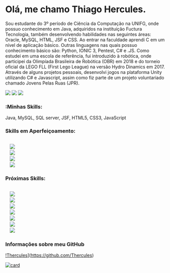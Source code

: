 <h1>Olá, me chamo Thiago Hercules.</h1>

<p>Sou estudante do 3º período de Ciência da Computação na UNIFG, onde possuo conhecimento em Java, adquiridos na instituição Fuctura Tecnologia, também desenvolvendo habilidades nas seguintes áreas:  Oracle, MySQL, HTML, JSF e CSS. Ao entrar na faculdade aprendi C em um nível de aplicação básico. Outras linguagens nas quais possuo conhecimento básico são: Python, IONIC 3, Pentest, C# e .JS. Como estudei em uma escola de referência, fui introduzido à robótica, onde participei da Olimpíada Brasileira de Robótica (OBR) em 2018 e do torneio oficial da LEGO FLL (First Lego League) na versão Hydro Dinamics em 2017. Através de alguns projetos pessoais, desenvolvi jogos na plataforma Unity utilizando C# e Javascript, assim como fiz parte de um projeto voluntariado chamado Jovens Pelas Ruas (JPR).</p>

<a href="mailto:thhercules2012@gmail.com"><img src="https://img.shields.io/badge/Gmail-D14836?style=for-the-badge&logo=gmail&logoColor=white"/></a>
<a href="https://www.linkedin.com/in/thiago-hercules-2669901ba/"><img src="https://img.shields.io/badge/LinkedIn-0077B5?style=for-the-badge&logo=linkedin&logoColor=white"/></a>
<a href="https://gist.github.com/Thercules"><img src="https://img.shields.io/badge/GitHub-100000?style=for-the-badge&logo=github&logoColor=white"/></a>

<h3>:Minhas Skills:</h3> 

<p> Java, MySQL, SQL server, JSF, HTML5, CSS3, JavaScript </p>

<h3>Skills em Aperfeiçoamento:</h3>

<code>
  <img src="https://img.shields.io/badge/Sass-CC6699?style=for-the-badge&logo=sass&logoColor=white"/>
  <img src="https://img.shields.io/badge/React-20232A?style=for-the-badge&logo=react&logoColor=61DAFB"/>
  <img src="https://img.shields.io/badge/React_Router-CA4245?style=for-the-badge&logo=react-router&logoColor=white"/>
  <img src="https://img.shields.io/badge/jQuery-0769AD?style=for-the-badge&logo=jquery&logoColor=white"/>
</code>

<h3>Próximas Skills:</h3>

<code>
  <img src="https://img.shields.io/badge/React_Native-20232A?style=for-the-badge&logo=react&logoColor=61DAFB"/>
  <img src="https://img.shields.io/badge/Angular-DD0031?style=for-the-badge&logo=angular&logoColor=white"/>
  <img src="https://img.shields.io/badge/Node.js-43853D?style=for-the-badge&logo=node.js&logoColor=white"/>
  <img src="https://img.shields.io/badge/Python-14354C?style=for-the-badge&logo=python&logoColor=white"/>
  <img src="https://img.shields.io/badge/Java-ED8B00?style=for-the-badge&logo=java&logoColor=white"/>
  <img src="https://img.shields.io/badge/PHP-777BB4?style=for-the-badge&logo=php&logoColor=white"/>
  <img src="https://img.shields.io/badge/C%23-239120?style=for-the-badge&logo=c-sharp&logoColor=white"/>
</code>

<h3>Informações sobre meu GitHub</h3>

[!Thercules](https://github-readme-stats.vercel.app/api/top-langs/?username=Thercules&hide=html&layout=compact&theme=tokyonight)](https://github.com/Thercules)

[![card](https://github-readme-stats.vercel.app/api?username=Thercules&theme=tokyonight)](https://github.com/Thercules/)
